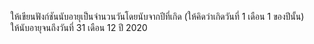 ให้เขียนฟังก์ชันนับอายุเป็นจำนวนวันโดยนับจากปีที่เกิด (ให้คิดว่าเกิดวันที่ 1 เดือน 1 ของปีนั้น)  
ให้นับอายุจนถึงวันที่ 31 เดือน 12 ปี 2020
